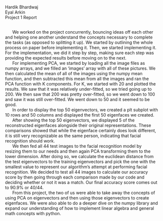 Hardik Bhardwaj<br>
Eyal Arkin<br>
Project 1 Report<br><br>

&nbsp;&nbsp;&nbsp;&nbsp;&nbsp;&nbsp;We worked on the project concurrently, bouncing ideas off each other and helping one
another understand the concepts necessary to complete the tasks (as opposed to splitting it up).
We started by outlining the whole process on paper before implementing it. Then, we started
implementing it. For the implementation, we did it step by step, making sure each step was
providing the expected results before moving on to the next.<br>
&nbsp;&nbsp;&nbsp;&nbsp;&nbsp;&nbsp;For implementing PCA, we started by loading all the image files as numpy arrays, and
we filled an ‘images’ array with all of these pictures. We then calculated the mean of all of the
images using the numpy mean function, and then subtracted this mean from all the images and
ran the PCA function with K components. For K, we started with 20 and plotted the results. We
saw that it was relatively under-fitted, so we tried going up to 200. We then saw that 200 was
pretty over-fitted, so we went down to 100 and saw it was still over-fitted. We went down to 50
and it seemed to be good.<br>
&nbsp;&nbsp;&nbsp;&nbsp;&nbsp;&nbsp;In order to display the top 50 eigenvectors, we created a plt subplot with 10 rows and 50
columns and displayed the first 50 eigenfaces we created. <br>
&nbsp;&nbsp;&nbsp;&nbsp;&nbsp;&nbsp;After showing the top 50 eigenvectors, we displayed 5 of the reconstructed eigenfaces
alongside their original representations. These comparisons showed that while the eigenface
certainly does look different, it is still very recognizable as the same person, indicating that facial
recognition should work.<br>
&nbsp;&nbsp;&nbsp;&nbsp;&nbsp;&nbsp;We then fed all 44 test images to the facial recognition model by resizing them to our
needs and then again PCA transforming them to the lower dimension. After doing so, we
calculate the euclidean distance from the test eigenvectors to the training eigenvectors and pick
the one with the smallest value to represent our algorithm’s attempt at performing facial
recognition. We decided to test all 44 images to calculate our accuracy score by then going
through each comparison made by our code and deciding whether or not it was a match. Our
final accuracy score comes out to 90.9% or 40/44.<br>
&nbsp;&nbsp;&nbsp;&nbsp;&nbsp;&nbsp;From this project, the two of us were able to take away the concepts of using PCA on
eigenvectors and then using those eigenvectors to create eigenfaces. We were also able to do a
deeper dive on the numpy library and expand our understanding of how to implement linear
algebra and general math concepts with python.